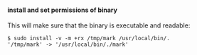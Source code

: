 #### install and set permissions of binary

This will make sure that the binary is executable and readable:
```
$ sudo install -v -m +rx /tmp/mark /usr/local/bin/.
'/tmp/mark' -> '/usr/local/bin/./mark'
```

